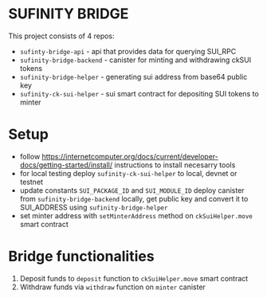 # SUFINITY BRIDGE

This project consists of 4 repos:

- `sufinty-bridge-api` - api that provides data for querying SUI_RPC
- `sufinity-bridge-backend` - canister for minting and withdrawing ckSUI tokens
- `sufinity-bridge-helper` - generating sui address from base64 public key
- `sufinity-ck-sui-helper` - sui smart contract for depositing SUI tokens to minter

# Setup

- follow https://internetcomputer.org/docs/current/developer-docs/getting-started/install/ instructions to install necesarry tools
- for local testing deploy `sufinity-ck-sui-helper` to local, devnet or testnet
- update constants `SUI_PACKAGE_ID` and `SUI_MODULE_ID` deploy canister from `sufinity-bridge-backend` locally, get public key and convert it to SUI_ADDRESS using `sufinity-bridge-helper`
- set minter address with `setMinterAddress` method on `ckSuiHelper.move` smart contract

# Bridge functionalities

1.  Deposit funds to `deposit` function to `ckSuiHelper.move` smart contract
2.  Withdraw funds via `withdraw` function on `minter` canister
